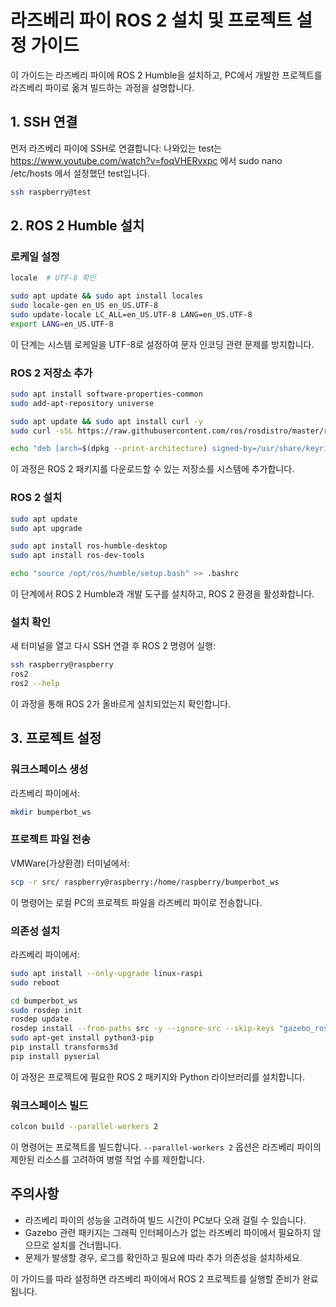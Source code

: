 # 라즈베리 파이 ROS 2 설치 및 프로젝트 설정 가이드

이 가이드는 라즈베리 파이에 ROS 2 Humble을 설치하고, PC에서 개발한 프로젝트를 라즈베리 파이로 옮겨 빌드하는 과정을 설명합니다.

## 1. SSH 연결

먼저 라즈베리 파이에 SSH로 연결합니다:
나와있는 test는 https://www.youtube.com/watch?v=foqVHERvxpc 에서 
sudo nano /etc/hosts 에서 설정했던 test입니다.

```bash
ssh raspberry@test
```

## 2. ROS 2 Humble 설치

### 로케일 설정

```bash
locale  # UTF-8 확인

sudo apt update && sudo apt install locales
sudo locale-gen en_US en_US.UTF-8
sudo update-locale LC_ALL=en_US.UTF-8 LANG=en_US.UTF-8
export LANG=en_US.UTF-8
```

이 단계는 시스템 로케일을 UTF-8로 설정하여 문자 인코딩 관련 문제를 방지합니다.

### ROS 2 저장소 추가

```bash
sudo apt install software-properties-common
sudo add-apt-repository universe

sudo apt update && sudo apt install curl -y
sudo curl -sSL https://raw.githubusercontent.com/ros/rosdistro/master/ros.key -o /usr/share/keyrings/ros-archive-keyring.gpg

echo "deb [arch=$(dpkg --print-architecture) signed-by=/usr/share/keyrings/ros-archive-keyring.gpg] http://packages.ros.org/ros2/ubuntu $(. /etc/os-release && echo $UBUNTU_CODENAME) main" | sudo tee /etc/apt/sources.list.d/ros2.list > /dev/null
```

이 과정은 ROS 2 패키지를 다운로드할 수 있는 저장소를 시스템에 추가합니다.

### ROS 2 설치

```bash
sudo apt update
sudo apt upgrade

sudo apt install ros-humble-desktop
sudo apt install ros-dev-tools

echo "source /opt/ros/humble/setup.bash" >> .bashrc
```

이 단계에서 ROS 2 Humble과 개발 도구를 설치하고, ROS 2 환경을 활성화합니다.

### 설치 확인

새 터미널을 열고 다시 SSH 연결 후 ROS 2 명령어 실행:

```bash
ssh raspberry@raspberry
ros2
ros2 --help
```

이 과정을 통해 ROS 2가 올바르게 설치되었는지 확인합니다.

## 3. 프로젝트 설정

### 워크스페이스 생성

라즈베리 파이에서:

```bash
mkdir bumperbot_ws
```

### 프로젝트 파일 전송

VMWare(가상환경) 터미널에서:

```bash
scp -r src/ raspberry@raspberry:/home/raspberry/bumperbot_ws
```

이 명령어는 로컬 PC의 프로젝트 파일을 라즈베리 파이로 전송합니다.

### 의존성 설치

라즈베리 파이에서:

```bash
sudo apt install --only-upgrade linux-raspi
sudo reboot

cd bumperbot_ws
sudo rosdep init
rosdep update
rosdep install --from-paths src -y --ignore-src --skip-keys "gazebo_ros gazebo_ros_pkgs gazebo_plugins gazebo_ros2_control"
sudo apt-get install python3-pip
pip install transforms3d
pip install pyserial
```

이 과정은 프로젝트에 필요한 ROS 2 패키지와 Python 라이브러리를 설치합니다.

### 워크스페이스 빌드

```bash
colcon build --parallel-workers 2
```

이 명령어는 프로젝트를 빌드합니다. `--parallel-workers 2` 옵션은 라즈베리 파이의 제한된 리소스를 고려하여 병렬 작업 수를 제한합니다.

## 주의사항

- 라즈베리 파이의 성능을 고려하여 빌드 시간이 PC보다 오래 걸릴 수 있습니다.
- Gazebo 관련 패키지는 그래픽 인터페이스가 없는 라즈베리 파이에서 필요하지 않으므로 설치를 건너뜁니다.
- 문제가 발생할 경우, 로그를 확인하고 필요에 따라 추가 의존성을 설치하세요.

이 가이드를 따라 설정하면 라즈베리 파이에서 ROS 2 프로젝트를 실행할 준비가 완료됩니다.